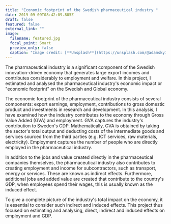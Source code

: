 ```yaml
---
title: "Economic footprint of the Swedish pharmaceutical industry "
date: 2019-09-09T08:42:09.805Z
draft: false
featured: false
external_link: ""
image:
  filename: featured.jpg
  focal_point: Smart
  preview_only: false
  caption: "Image credit: [**Unsplash**](https://unsplash.com/@adamsky1973)"
---
```

The pharmaceutical industry is a significant component of the Swedish innovation-driven economy that generates large export incomes and contributes considerably to employment and welfare. In this project, I estimated and analysed the pharmaceutical industry's economic impact or "economic footprint" on the Swedish and Global economy.

The economic footprint of the pharmaceutical industry consists of several components: export earnings, employment, contributions to gross domestic product and investments in research and development. In this analysis, I have examined how the industry contributes to the economy through Gross Value Added (GVA) and employment. GVA captures the industry's contribution to Sweden's GDP.  Mathematically, GVA is obtained by taking the sector's total output and deducting costs of the intermediate goods and services sourced from the third parties (e.g. ICT services, raw materials, electricity).  Employment captures the number of people who are directly employed in the pharmaceutical industry. 

In addition to the jobs and value created directly in the pharmaceutical companies themselves, the pharmaceutical industry also contributes to creating employment and income for subcontractors, such as transport, energy or services. These are known as indirect effects. Furthermore, additional jobs and added value are created that contribute to the country's GDP, when employees spend their wages, this is usually known as the induced effect.

To give a complete picture of the industry's total impact on the economy, it is essential to consider such indirect and induced effects. This project thus focused on estimating and analysing, direct, indirect and induced effects on employment and GDP.
